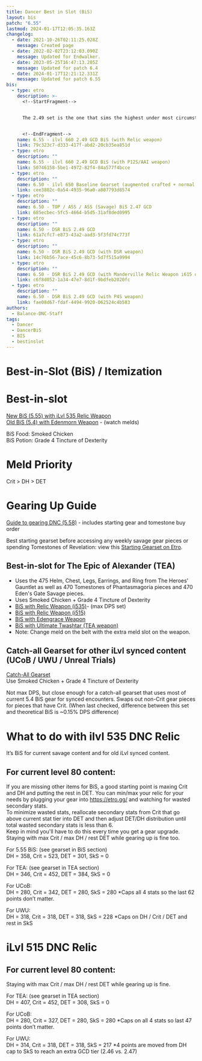 ```yaml
---
title: Dancer Best in Slot (BiS)
layout: bis
patch: "6.55"
lastmod: 2024-01-17T12:05:35.163Z
changelog:
  - date: 2021-10-26T02:11:25.028Z
    message: Created page
  - date: 2022-02-02T23:12:03.090Z
    message: Updated for Endwalker.
  - date: 2023-05-25T16:47:13.205Z
    message: Updated for patch 6.4
  - date: 2024-01-17T12:21:12.331Z
    message: Updated for patch 6.55
bis:
  - type: etro
    description: >-
      <!--StartFragment-->


      The 2.49 set is the one that sims the highest under most circumstances so therefore it is the recommended set. If you desire a different GCD, the tiered gearsets for 2.50, 2.48, and 2.47 are provided in link: <https://bit.ly/DNC-Gearsets>


      <!--EndFragment-->
    name: 6.55 - ilvl 660 2.49 GCD BiS (with Relic weapon)
    link: 79c323c7-d333-417f-abd2-20cb35ea851d
  - type: etro
    description: ""
    name: 6.55 - ilvl 660 2.49 GCD BiS (with P12S/AAI weapon)
    link: 50746158-5be1-4972-82f4-84a577f4bcce
  - type: etro
    description: ""
    name: 6.50 - ilvl 650 Baseline Gearset (augmented crafted + normal raid)
    link: cee3802c-0a54-4935-96a0-a807793d8574
  - type: etro
    description: ""
    name: 6.50 - TOP / ASS / ASS (Savage) BiS 2.47 GCD
    link: 685ecbec-5fc5-4664-b5d5-31af8ded0995
  - type: etro
    description: ""
    name: 6.50 - DSR BiS 2.49 GCD
    link: 61a7cfc7-e873-43a2-aad3-5f3fd74c773f
  - type: etro
    description: ""
    name: 6.50 - DSR BiS 2.49 GCD (with DSR weapon)
    link: 14c76b56-7ace-45c6-8b73-5d7f515a9994
  - type: etro
    description: ""
    name: 6.50 - DSR BiS 2.49 GCD (with Manderville Relic Weapon i615 or i630)
    link: c6f8d052-1a34-47e7-8d1f-9bdfeb2020fc
  - type: etro
    description: ""
    name: 6.50 - DSR BiS 2.49 GCD (with P4S weapon)
    link: fae08d67-fdaf-4494-9920-062524c4b583
authors:
  - Balance-DNC-Staff
tags:
  - Dancer
  - DancerBiS
  - BIS
  - bestinslot
---
```

# Best-in-Slot (BiS) / Itemization

# Best-in-slot

[New BiS (5.55) with iLvl 535 Relic Weapon](https://etro.gg/gearset/e4cd5da5-6365-4e30-bd26-8e5fadf8a17f) \
[Old BiS (5.4) with Edenmorn Weapon](https://etro.gg/gearset/f904b72c-7e83-4b25-aace-38f7956b6728) - (watch melds)

BiS Food: Smoked Chicken\
BiS Potion: Grade 4 Tincture of Dexterity  

# Meld Priority

Crit > DH > DET

# Gearing Up Guide

[Guide to gearing DNC (5.58)](https://docs.google.com/document/d/1FPD-xboF_kWqynF9zXJdijOyYJkVjHjMhBbRg11apd4/edit?usp=sharing) - includes starting gear and tomestone buy order

Best starting gearset before accessing any weekly savage gear pieces or spending Tomestones of Revelation: view this [Starting Gearset on Etro](https://etro.gg/gearset/702816d1-c9ef-4ee1-836f-6e9a751b9673).

## Best-in-slot for The Epic of Alexander (TEA)

* Uses the 475 Helm, Chest, Legs, Earrings, and Ring from The Heroes' Gauntlet as well as 470 Tomestones of Phantasmagoria pieces and 470 Eden's Gate Savage pieces.  
* Uses Smoked Chicken + Grade 4 Tincture of Dexterity  
* [BiS with Relic Weapon (i535)](https://etro.gg/gearset/22bf8499-0469-44a2-9174-be8f3174a488)- (max DPS set)  
* [BiS with Relic Weapon (i515)](https://etro.gg/gearset/7c9052ac-000c-4b05-b6d8-9c1649516054)  
* [BiS with Edengrace Weapon](https://etro.gg/gearset/46df8892-190c-4f43-a5d7-d9ad95342eb0)
* [BiS with Ultimate Twashtar (TEA weapon)](https://etro.gg/gearset/04fb4305-78a5-4ab2-b0b4-02590763abd3)
* Note: Change meld on the belt with the extra meld slot on the weapon. 

## Catch-all Gearset for other iLvl synced content (UCoB / UWU / Unreal Trials)

[Catch-All Gearset](https://etro.gg/gearset/8e76dbd9-6828-45d1-ae6b-2d2051e2b09f) \
Use Smoked Chicken + Grade 4 Tincture of Dexterity

Not max DPS, but close enough for a catch-all gearset that uses most of current 5.4 BiS gear for synced encounters. Swaps out non-Crit gear pieces for pieces that have Crit. (When last checked, difference between this set and theoretical BiS is ~0.15% DPS difference)

# What to do with ilvl 535 DNC Relic

It’s BiS for current savage content and for old iLvl synced content.

## For current level 80 content:

If you are missing other items for BiS, a good starting point is maxing Crit and DH and putting the rest in DET. You can min/max your relic for your needs by plugging your gear into <https://etro.gg/> and watching for wasted secondary stats.\
To minimize wasted stats, reallocate secondary stats from Crit that go above current stat tier into DET and then adjust DET/DH distribution until total wasted secondary stats is less than 6.\
Keep in mind you'll have to do this every time you get a gear upgrade. Staying with max Crit / max DH / rest DET while gearing up is fine too.

For 5.55 BiS: (see gearset in BiS section)\
DH = 358, Crit = 523, DET = 301, SkS = 0

For TEA: (see gearset in TEA section)\
DH = 346, Crit = 452, DET = 384, SkS = 0

For UCoB:\
DH = 280, Crit = 342, DET = 280, SkS = 280 *Caps all 4 stats so the last 62 points don’t matter. 

For UWU:\
DH = 318, Crit = 318, DET = 318, SkS = 228 *Caps on DH / Crit / DET and rest in SkS

# iLvl 515 DNC Relic

## For current level 80 content:

Staying with max Crit / max DH / rest DET while gearing up is fine.

For TEA: (see gearset in TEA section)\
DH = 407, Crit = 452, DET = 308, SkS = 0 

For UCoB:\
DH = 280, Crit = 327, DET = 280, SkS = 280 *Caps on all 4 stats so last 47 points don’t matter. 

For UWU:\
DH = 314, Crit = 318, DET = 318, SkS = 217 *4 points are moved from DH cap to SkS to reach an extra GCD tier (2.46 vs. 2.47)